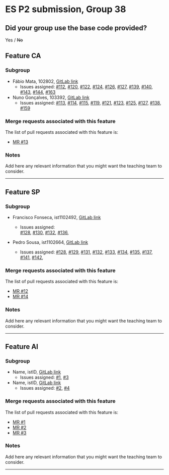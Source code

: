 # ES P2 submission, Group 38

## Did your group use the base code provided?

Yes / ~~No~~


## Feature CA

### Subgroup
 - Fábio Mata, 102802, [GitLab link](https://gitlab.rnl.tecnico.ulisboa.pt/ist1102802)
   + Issues assigned: [#112](https://gitlab.rnl.tecnico.ulisboa.pt/es/es24-38/-/issues/112),
   [#120](https://gitlab.rnl.tecnico.ulisboa.pt/es/es24-38/-/issues/120),
   [#122](https://gitlab.rnl.tecnico.ulisboa.pt/es/es24-38/-/issues/122),
   [#124](https://gitlab.rnl.tecnico.ulisboa.pt/es/es24-38/-/issues/124),
   [#126](https://gitlab.rnl.tecnico.ulisboa.pt/es/es24-38/-/issues/126),
   [#127](https://gitlab.rnl.tecnico.ulisboa.pt/es/es24-38/-/issues/127),
   [#139](https://gitlab.rnl.tecnico.ulisboa.pt/es/es24-38/-/issues/139),
   [#140](https://gitlab.rnl.tecnico.ulisboa.pt/es/es24-38/-/issues/140),
   [#143](https://gitlab.rnl.tecnico.ulisboa.pt/es/es24-38/-/issues/143),
   [#144](https://gitlab.rnl.tecnico.ulisboa.pt/es/es24-38/-/issues/144),
   [#163](https://gitlab.rnl.tecnico.ulisboa.pt/es/es24-38/-/issues/163)
 - Nuno Gonçalves, 103392, [GitLab link](https://gitlab.rnl.tecnico.ulisboa.pt/ist1103392)
   + Issues assigned: [#113](https://gitlab.rnl.tecnico.ulisboa.pt/es/es24-38/-/issues/113),
   [#114](https://gitlab.rnl.tecnico.ulisboa.pt/es/es24-38/-/issues/114),
   [#115](https://gitlab.rnl.tecnico.ulisboa.pt/es/es24-38/-/issues/115),
   [#119](https://gitlab.rnl.tecnico.ulisboa.pt/es/es24-38/-/issues/119),
   [#121](https://gitlab.rnl.tecnico.ulisboa.pt/es/es24-38/-/issues/121),
   [#123](https://gitlab.rnl.tecnico.ulisboa.pt/es/es24-38/-/issues/123),
   [#125](https://gitlab.rnl.tecnico.ulisboa.pt/es/es24-38/-/issues/125),
   [#127](https://gitlab.rnl.tecnico.ulisboa.pt/es/es24-38/-/issues/127),
   [#138](https://gitlab.rnl.tecnico.ulisboa.pt/es/es24-38/-/issues/138),
   [#159](https://gitlab.rnl.tecnico.ulisboa.pt/es/es24-38/-/issues/159)
 
### Merge requests associated with this feature

The list of pull requests associated with this feature is:

 - [MR #13](https://gitlab.rnl.tecnico.ulisboa.pt/es/es24-38/-/merge_requests/13)

### Notes

Add here any relevant information that you might want the teaching team to consider.

---

## Feature SP

### Subgroup
 - Francisco Fonseca, ist1102492, [GitLab link](https://gitlab.rnl.tecnico.ulisboa.pt/ist1102492)
   + Issues assigned:   
    [#128](https://gitlab.rnl.tecnico.ulisboa.pt/es/es24-38/-/issues/128),
    [#130](https://gitlab.rnl.tecnico.ulisboa.pt/es/es24-38/-/issues/130),
    [#132](https://gitlab.rnl.tecnico.ulisboa.pt/es/es24-38/-/issues/132),
    [#136](https://gitlab.rnl.tecnico.ulisboa.pt/es/es24-38/-/issues/136),

 - Pedro Sousa, ist1102664, [GitLab link](https://gitlab.rnl.tecnico.ulisboa.pt/ist1102664)
   + Issues assigned: 
    [#128](https://gitlab.rnl.tecnico.ulisboa.pt/es/es24-38/-/issues/128),
    [#129](https://gitlab.rnl.tecnico.ulisboa.pt/es/es24-38/-/issues/129),
    [#131](https://gitlab.rnl.tecnico.ulisboa.pt/es/es24-38/-/issues/131),
    [#132](https://gitlab.rnl.tecnico.ulisboa.pt/es/es24-38/-/issues/132),
    [#133](https://gitlab.rnl.tecnico.ulisboa.pt/es/es24-38/-/issues/133),
    [#134](https://gitlab.rnl.tecnico.ulisboa.pt/es/es24-38/-/issues/134),
    [#135](https://gitlab.rnl.tecnico.ulisboa.pt/es/es24-38/-/issues/135),
    [#137](https://gitlab.rnl.tecnico.ulisboa.pt/es/es24-38/-/issues/137),
    [#141](https://gitlab.rnl.tecnico.ulisboa.pt/es/es24-38/-/issues/141),
    [#142](https://gitlab.rnl.tecnico.ulisboa.pt/es/es24-38/-/issues/142),
 
### Merge requests associated with this feature

The list of pull requests associated with this feature is:

 - [MR #12](https://gitlab.rnl.tecnico.ulisboa.pt/es/es24-38/-/merge_requests/12)
 - [MR #14](https://gitlab.rnl.tecnico.ulisboa.pt/es/es24-38/-/merge_requests/14)

### Notes

Add here any relevant information that you might want the teaching team to consider.

---

## Feature AI

### Subgroup
 - Name, istID, [GitLab link](https://gitlab.rnl.tecnico.ulisboa.pt/istXXXXXX)
   + Issues assigned: [#1](https://gitlab.rnl.tecnico.ulisboa.pt/es), [#3](https://gitlab.rnl.tecnico.ulisboa.pt/es)
 - Name, istID, [GitLab link](https://gitlab.rnl.tecnico.ulisboa.pt/istXXXXXX)
   + Issues assigned: [#2](https://github.com), [#4](https://github.com)
 
### Merge requests associated with this feature

The list of pull requests associated with this feature is:

 - [MR #1](https://gitlab.rnl.tecnico.ulisboa.pt/es)
 - [MR #2](https://gitlab.rnl.tecnico.ulisboa.pt/es)
 - [MR #3](https://gitlab.rnl.tecnico.ulisboa.pt/es)


### Notes

Add here any relevant information that you might want the teaching team to consider.

---
